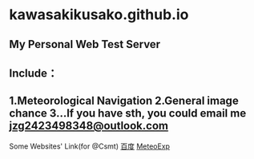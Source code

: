 # kawasakikusako.github.io
My Personal Web Test Server  
-
Include：
-
  1.Meteorological Navigation
  2.General image chance
  3...If you have sth, you could email me
jzg2423498348@outlook.com
-
Some Websites' Link(for @Csmt)
[百度](https://www.google.cn)
[MeteoExp](https://kawasakikusako.github.io/GeneralWebEngine/explorer_files/meteo_exp/MeteoExplorer.html)
